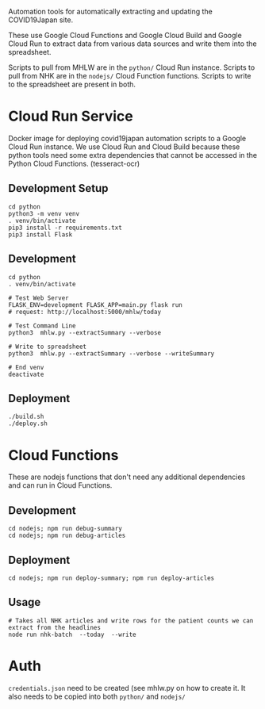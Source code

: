 Automation tools for automatically extracting and updating the COVID19Japan site.

These use Google Cloud Functions and Google Cloud Build and Google Cloud Run to extract data
from various data sources and write them into the spreadsheet.

Scripts to pull from MHLW are in the `python/` Cloud Run instance.
Scripts to pull from NHK are in the `nodejs/` Cloud Function functions.
Scripts to write to the spreadsheet are present in both.

# Cloud Run Service

Docker image for deploying covid19japan automation scripts to a Google Cloud Run instance.
We use Cloud Run and Cloud Build because these python tools need some extra dependencies
that cannot be accessed in the Python Cloud Functions. (tesseract-ocr)

## Development Setup
```
cd python
python3 -m venv venv
. venv/bin/activate
pip3 install -r requirements.txt
pip3 install Flask
```

## Development

```
cd python
. venv/bin/activate

# Test Web Server
FLASK_ENV=development FLASK_APP=main.py flask run
# request: http://localhost:5000/mhlw/today

# Test Command Line
python3  mhlw.py --extractSummary --verbose

# Write to spreadsheet
python3  mhlw.py --extractSummary --verbose --writeSummary

# End venv
deactivate
```

## Deployment
```
./build.sh
./deploy.sh
```

# Cloud Functions

These are nodejs functions that don't need any additional dependencies and can run
in Cloud Functions.

## Development
```
cd nodejs; npm run debug-summary
cd nodejs; npm run debug-articles
```

## Deployment
```
cd nodejs; npm run deploy-summary; npm run deploy-articles
```

## Usage
```
# Takes all NHK articles and write rows for the patient counts we can extract from the headlines
node run nhk-batch  --today  --write
```

# Auth
`credentials.json` need to be created (see mhlw.py on how to create it. It also needs to be copied into both `python/` and `nodejs/`
